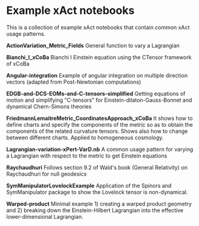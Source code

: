 Example xAct notebooks
========

This is a collection of example xAct notebooks that contain common xAct usage patterns.

**ActionVariation_Metric_Fields**
General function to vary a Lagrangian

**Bianchi_I_xCoBa**
Bianchi I Einstein equation using the CTensor framework of xCoBa

**Angular-integration**
Example of angular integration on multiple direction vectors (adapted from Post-Newtonian computations)


**EDGB-and-DCS-EOMs-and-C-tensors-simplified**
Getting equations of motion and simplifying "C-tensors" for Einstein-dilaton-Gauss-Bonnet and dynamical Chern-Simons theories


**FriedmannLemaitreMetric_CoordinatesApproach_xCoBa**
It shows how to define charts and specify the components of the metric so as to obtain the components of the related curvature tensors. Shows also how to change between different charts. Applied to homogeneous cosmology.


**Lagrangian-variation-xPert-VarD.nb**
A common usage pattern for varying a Lagrangian with respect to the metric to get Einstein equations


**Raychaudhuri**
Follows section 9.2 of Wald's book (General Relativity) on Raychaudhuri for null geodesics


**SymManipulatorLovelockExample**
Application of the Spinors and SymManipulator package to show the Lovelock tensor is non-dynamical.


**Warped-product**
Minimal example 1) creating a warped product geometry and 2) breaking down the Einstein-Hilbert Lagrangian into the effective lower-dimensional Lagrangian.